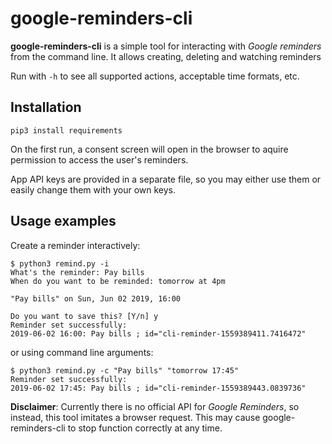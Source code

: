 # google-reminders-cli

**google-reminders-cli** is a simple tool for interacting with _Google reminders_ from the command line.
It allows creating, deleting and watching reminders

Run with `-h` to see all supported actions, acceptable time formats, etc.


## Installation

```
pip3 install requirements
```

On the first run, a consent screen will open in the browser to aquire permission
to access the user's reminders.

App API keys are provided in a separate file, so you may either use them or easily change
them with your own keys.


## Usage examples

Create a reminder interactively:
```
$ python3 remind.py -i
What's the reminder: Pay bills
When do you want to be reminded: tomorrow at 4pm

"Pay bills" on Sun, Jun 02 2019, 16:00

Do you want to save this? [Y/n] y
Reminder set successfully:
2019-06-02 16:00: Pay bills ; id="cli-reminder-1559389411.7416472"
```

or using command line arguments:
```
$ python3 remind.py -c "Pay bills" "tomorrow 17:45"
Reminder set successfully:
2019-06-02 17:45: Pay bills ; id="cli-reminder-1559389443.0839736"
```


**Disclaimer**: Currently there is no official API for _Google Reminders_, so instead,
this tool imitates a browser request. This may cause google-reminders-cli to stop
function correctly at any time.

